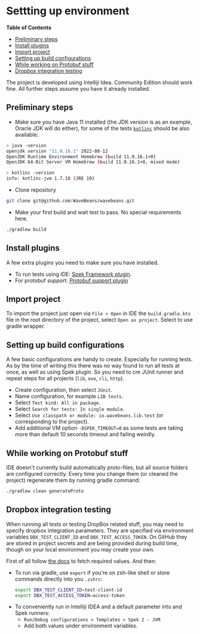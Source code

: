Settting up environment
=======

<!-- START doctoc generated TOC please keep comment here to allow auto update -->
<!-- DON'T EDIT THIS SECTION, INSTEAD RE-RUN doctoc TO UPDATE -->
**Table of Contents**

- [Preliminary steps](#preliminary-steps)
- [Install plugins](#install-plugins)
- [Import project](#import-project)
- [Setting up build configurations](#setting-up-build-configurations)
- [While working on Protobuf stuff](#while-working-on-protobuf-stuff)
- [Dropbox integration testing](#dropbox-integration-testing)

<!-- END doctoc generated TOC please keep comment here to allow auto update -->

The project is developed using Intelliji Idea. Community Edition should work fine. All further steps assume you have it already installed.

Preliminary steps
----

* Make sure you have Java 11 installed (the JDK version is as an example, Oracle JDK will do either), for some of the tests [`kotlinc`](https://kotlinlang.org/docs/command-line.html) should be also available:

```bash
> java -version
openjdk version "11.0.16.1" 2022-08-12
OpenJDK Runtime Environment Homebrew (build 11.0.16.1+0)
OpenJDK 64-Bit Server VM Homebrew (build 11.0.16.1+0, mixed mode)

> kotlinc -version
info: kotlinc-jvm 1.7.10 (JRE 19)

```

* Clone repository

```bash
git clone git@github.com:WaveBeans/wavebeans.git
```

* Make your first build and wait test to pass. No special requirements here.

```bash
./gradlew build
```

Install plugins
----

A few extra plugins you need to make sure you have installed.

* To run tests using IDE: [Spek Framework plugin](https://plugins.jetbrains.com/plugin/10915-spek-framework).
* For protobuf support: [Protobuf support plugin](https://plugins.jetbrains.com/plugin/8277-protobuf-support)

Import project
----

To import the project just open via `File > Open` in IDE the `build.gradle.kts` file in the root directory of the project, select `Open as project`. Select to use gradle wrapper.

Setting up build configurations
----

A few basic configurations are handy to create. Especially for running tests. As by the time of writing this there was no way found to run all tests at once, as well as using Spek plugin. So you need to cre JUnit runner and repeat steps for all projects (`lib`, `exe`, `cli`, `http`).

* Create configuration, then select `JUnit`.
* Name configuration, for example `LIB tests`.
* Select `Test kind: All in package`.
* Select `Search for tests: In single module`.
* Select `Use classpath or module: io.wavebeans.lib.test` (or corresponding to the project).
* Add additional VM option `-DSPEK_TIMEOUT=0` as some tests are taking more than default 10 seconds timeout and failing weirdly.

While working on Protobuf stuff
----

IDE doesn't currently build automatically proto-files, but all source folders are configured correctly. Every time you change them (or cleaned the project) regenerate them by running gradle command:

```bash
./gradlew clean generateProto
```

Dropbox integration testing
----

When running all tests or testing DropBox related stuff, you may need to specify dropbox integration parameters. They are specified via environment variables `DBX_TEST_CLIENT_ID` and `DBX_TEST_ACCESS_TOKEN`. On GitHub they are stored in project secrets and are being provided during build time, though on your local environment you may create your own. 

First of all follow [the docs](/docs/user/api/file-systems.md#dropbox-file-system) to fetch required values. And then:

* To run via gradle, use `export` if you're on zsh-like shell or store commands directly into you `.zshrc`:
    ```bash
    export DBX_TEST_CLIENT_ID=test-client-id
    export DBX_TEST_ACCESS_TOKEN=access-token
    ```
* To conveniently run in Intelliji IDEA and a default parameter into and Spek runners:
    * `Run/Debug configurations > Templates > Spek 2 - JVM`
    * Add both values under environment variables.